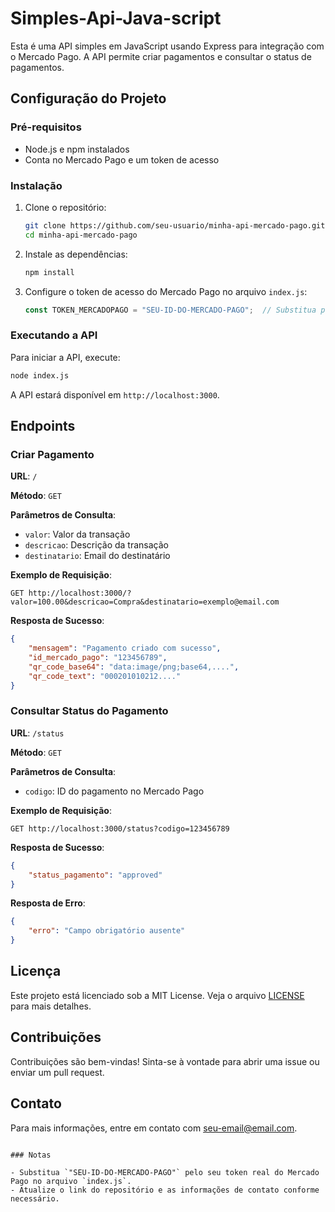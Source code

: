 # Simples-Api-Java-script



Esta é uma API simples em JavaScript usando Express para integração com o Mercado Pago. A API permite criar pagamentos e consultar o status de pagamentos.

## Configuração do Projeto

### Pré-requisitos

- Node.js e npm instalados
- Conta no Mercado Pago e um token de acesso

### Instalação

1. Clone o repositório:

    ```bash
    git clone https://github.com/seu-usuario/minha-api-mercado-pago.git
    cd minha-api-mercado-pago
    ```

2. Instale as dependências:

    ```bash
    npm install
    ```

3. Configure o token de acesso do Mercado Pago no arquivo `index.js`:

    ```javascript
    const TOKEN_MERCADOPAGO = "SEU-ID-DO-MERCADO-PAGO";  // Substitua pelo seu token do Mercado Pago
    ```

### Executando a API

Para iniciar a API, execute:

```bash
node index.js
```

A API estará disponível em `http://localhost:3000`.

## Endpoints

### Criar Pagamento

**URL**: `/`

**Método**: `GET`

**Parâmetros de Consulta**:
- `valor`: Valor da transação
- `descricao`: Descrição da transação
- `destinatario`: Email do destinatário

**Exemplo de Requisição**:

```
GET http://localhost:3000/?valor=100.00&descricao=Compra&destinatario=exemplo@email.com
```

**Resposta de Sucesso**:

```json
{
    "mensagem": "Pagamento criado com sucesso",
    "id_mercado_pago": "123456789",
    "qr_code_base64": "data:image/png;base64,....",
    "qr_code_text": "000201010212...."
}
```

### Consultar Status do Pagamento

**URL**: `/status`

**Método**: `GET`

**Parâmetros de Consulta**:
- `codigo`: ID do pagamento no Mercado Pago

**Exemplo de Requisição**:

```
GET http://localhost:3000/status?codigo=123456789
```

**Resposta de Sucesso**:

```json
{
    "status_pagamento": "approved"
}
```

**Resposta de Erro**:

```json
{
    "erro": "Campo obrigatório ausente"
}
```

## Licença

Este projeto está licenciado sob a MIT License. Veja o arquivo [LICENSE](LICENSE) para mais detalhes.

## Contribuições

Contribuições são bem-vindas! Sinta-se à vontade para abrir uma issue ou enviar um pull request.

## Contato

Para mais informações, entre em contato com [seu-email@email.com](mailto:seu-email@email.com).
```

### Notas

- Substitua `"SEU-ID-DO-MERCADO-PAGO"` pelo seu token real do Mercado Pago no arquivo `index.js`.
- Atualize o link do repositório e as informações de contato conforme necessário.

